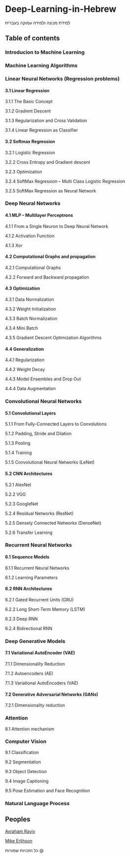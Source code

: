 # Deep-Learning-in-Hebrew
למידת מכונה ולמידה עמוקה בעברית


## Table of contents

### Introducion to Machine Learning

### Machine Learning Algorithms

### Linear Neural Networks (Regression problems)

#### 3.1	Linear Regression
3.1.1 The Basic Concept

3.1.2 Gradient Descent	

3.1.3 Regularization and Cross Validation	

3.1.4 Linear Regression as Classifier	

#### 3.2	Softmax Regression	
3.2.1 Logistic Regression	

3.2.2 Cross Entropy and Gradient descent	

3.2.3 Optimization	

3.2.4 SoftMax Regression – Multi Class Logistic Regression	

3.2.5 SoftMax Regression as Neural Network	

### Deep Neural Networks	
#### 4.1	MLP – Multilayer Perceptrons	

4.1.1 From a Single Neuron to Deep Neural Network	

4.1.2 Activation Function	

4.1.3 Xor	

#### 4.2	Computational Graphs and propagation	
4.2.1 Computational Graphs	

4.2.2 Forward and Backward propagation	
#### 4.3	Optimization	
4.3.1 Data Normalization	

4.3.2 Weight Initialization	

4.3.3 Batch Normalization	

4.3.4 Mini Batch	

4.3.5 Gradient Descent Optimization Algorithms	
#### 4.4	Generalization	
4.4.1 Regularization	

4.4.2 Weight Decay	

4.4.3 Model Ensembles and Drop Out	

4.4.4 Data Augmentation	

### Convolutional Neural Networks	
#### 5.1	Convolutional Layers	
5.1.1 From Fully-Connected Layers to Convolutions	

5.1.2 Padding, Stride and Dilation	

5.1.3 Pooling	

5.1.4 Training	

5.1.5 Convolutional Neural Networks (LeNet)	
#### 5.2	CNN Architectures	
5.2.1 AlexNet	

5.2.2 VGG	

5.2.3 GoogleNet	

5.2.4 Residual Networks (ResNet)	

5.2.5 Densely Connected Networks (DenseNet)	

5.2.6 Transfer Learning	

### Recurrent Neural Networks	
#### 6.1	Sequence Models	
6.1.1 Recurrent Neural Networks	

6.1.2 Learning Parameters	
#### 6.2 RNN Architectures	
6.2.1 Gated Recurrent Units (GRU)	

6.2.2 Long Short-Term Memory (LSTM)	

6.2.3 Deep RNN	

6.2.4 Bidirectional RNN	

### Deep Generative Models	
#### 7.1 Variational AutoEncoder (VAE)	
7.1.1 Dimensionality Reduction	

7.1.2 Autoencoders (AE)	

7.1.3 Variational AutoEncoders (VAE)	
#### 7.2 Generative Adversarial Networks (GANs)	
7.2.1 Dimensionality reduction	

### Attention	
8.1 Attention mechanism

### Computer Vision	
9.1	Classification	

9.2	Segmentation	

9.3	Object Detection	

9.4	Image Captioning	

9.5	Pose Estimation and Face Recognition	

### Natural Language Process	


## Peoples

[Avraham Raviv](https://www.linkedin.com/in/avraham-raviv-47b3b5158/)

[Mike Erlihson](https://www.linkedin.com/in/michael-mike-erlihson-8208616/)








כל הזכויות שמורות @
